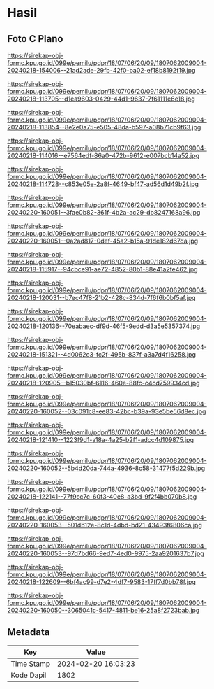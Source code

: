 # Hasil

## Foto C Plano

https://sirekap-obj-formc.kpu.go.id/099e/pemilu/pdpr/18/07/06/20/09/1807062009004-20240218-154006--21ad2ade-29fb-42f0-ba02-ef18b8192f19.jpg

https://sirekap-obj-formc.kpu.go.id/099e/pemilu/pdpr/18/07/06/20/09/1807062009004-20240218-113705--d1ea9603-0429-44d1-9637-7f61111e6e18.jpg

https://sirekap-obj-formc.kpu.go.id/099e/pemilu/pdpr/18/07/06/20/09/1807062009004-20240218-113854--8e2e0a75-e505-48da-b597-a08b71cb9f63.jpg

https://sirekap-obj-formc.kpu.go.id/099e/pemilu/pdpr/18/07/06/20/09/1807062009004-20240218-114016--e7564edf-86a0-472b-9612-e007bcb14a52.jpg

https://sirekap-obj-formc.kpu.go.id/099e/pemilu/pdpr/18/07/06/20/09/1807062009004-20240218-114728--c853e05e-2a8f-4649-bf47-ad56d1d49b2f.jpg

https://sirekap-obj-formc.kpu.go.id/099e/pemilu/pdpr/18/07/06/20/09/1807062009004-20240220-160051--3fae0b82-361f-4b2a-ac29-db8247168a96.jpg

https://sirekap-obj-formc.kpu.go.id/099e/pemilu/pdpr/18/07/06/20/09/1807062009004-20240220-160051--0a2ad817-0def-45a2-b15a-91de182d67da.jpg

https://sirekap-obj-formc.kpu.go.id/099e/pemilu/pdpr/18/07/06/20/09/1807062009004-20240218-115917--94cbce91-ae72-4852-80b1-88e41a2fe462.jpg

https://sirekap-obj-formc.kpu.go.id/099e/pemilu/pdpr/18/07/06/20/09/1807062009004-20240218-120031--b7ec47f8-21b2-428c-834d-7f6f6b0bf5af.jpg

https://sirekap-obj-formc.kpu.go.id/099e/pemilu/pdpr/18/07/06/20/09/1807062009004-20240218-120136--70eabaec-df9d-46f5-9edd-d3a5e5357374.jpg

https://sirekap-obj-formc.kpu.go.id/099e/pemilu/pdpr/18/07/06/20/09/1807062009004-20240218-151321--4d0062c3-fc2f-495b-837f-a3a7d4f16258.jpg

https://sirekap-obj-formc.kpu.go.id/099e/pemilu/pdpr/18/07/06/20/09/1807062009004-20240218-120905--b15030bf-6116-460e-88fc-c4cd759934cd.jpg

https://sirekap-obj-formc.kpu.go.id/099e/pemilu/pdpr/18/07/06/20/09/1807062009004-20240220-160052--03c091c8-ee83-42bc-b39a-93e5be56d8ec.jpg

https://sirekap-obj-formc.kpu.go.id/099e/pemilu/pdpr/18/07/06/20/09/1807062009004-20240218-121410--1223f9d1-a18a-4a25-b2f1-adcc4d109875.jpg

https://sirekap-obj-formc.kpu.go.id/099e/pemilu/pdpr/18/07/06/20/09/1807062009004-20240220-160052--5b4d20da-744a-4936-8c58-31477f5d229b.jpg

https://sirekap-obj-formc.kpu.go.id/099e/pemilu/pdpr/18/07/06/20/09/1807062009004-20240218-122141--77f9cc7c-60f3-40e8-a3bd-9f2f4bb070b8.jpg

https://sirekap-obj-formc.kpu.go.id/099e/pemilu/pdpr/18/07/06/20/09/1807062009004-20240220-160053--501db12e-8c1d-4dbd-bd21-43493f6806ca.jpg

https://sirekap-obj-formc.kpu.go.id/099e/pemilu/pdpr/18/07/06/20/09/1807062009004-20240220-160053--97d7bd66-9ed7-4ed0-9975-2aa9201637b7.jpg

https://sirekap-obj-formc.kpu.go.id/099e/pemilu/pdpr/18/07/06/20/09/1807062009004-20240218-122609--6bf4ac99-d7e2-4df7-9583-17ff7d0bb78f.jpg

https://sirekap-obj-formc.kpu.go.id/099e/pemilu/pdpr/18/07/06/20/09/1807062009004-20240220-160050--3065041c-5417-4811-be16-25a8f2723bab.jpg


## Metadata

| Key        | Value               |
| ---------- | ------------------- |
| Time Stamp | 2024-02-20 16:03:23 |
| Kode Dapil | 1802                |



